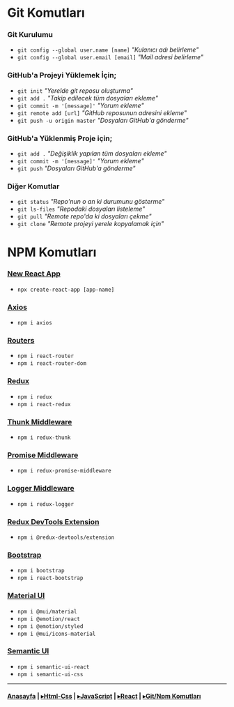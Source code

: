# Git Komutları

### Git Kurulumu

* `git config --global user.name [name]` *"Kulanıcı adı belirleme"*
* `git config --global user.email [email]` *"Mail adresi belirleme"*

### GitHub'a Projeyi Yüklemek İçin;

* `git init` *"Yerelde git reposu oluşturma"*
* `git add .` *"Takip edilecek tüm dosyaları ekleme"*
* `git commit -m '[message]'` *"Yorum ekleme"*
* `git remote add [url]` *"GitHub reposunun adresini ekleme"*
* `git push -u origin master` *"Dosyaları GitHub'a gönderme"*

### GitHub'a Yüklenmiş Proje için;

* `git add .` *"Değişiklik yapılan tüm dosyaları ekleme"*
* `git commit -m '[message]'` *"Yorum ekleme"*
* `git push` *"Dosyaları GitHub'a gönderme"*

### Diğer Komutlar

* `git status` *"Repo'nun o an ki durumunu gösterme"*
* `git ls-files` *"Repodaki dosyaları listeleme"*
* `git pull` *"Remote repo'da ki dosyaları çekme"*
* `git clone` *"Remote projeyi yerele kopyalamak için"*

# NPM Komutları

### [New React App]()

* `npx create-react-app [app-name]`

### [Axios](https://www.npmjs.com/package/axios)

* `npm i axios`

### [Routers](https://www.npmjs.com/package/react-router)

* `npm i react-router`
* `npm i react-router-dom`

### [Redux](https://www.npmjs.com/package/redux)

* `npm i redux`
* `npm i react-redux`

### [Thunk Middleware](https://www.npmjs.com/package/redux-thunk)

* `npm i redux-thunk`

### [Promise Middleware](https://www.npmjs.com/package/redux-promise-middleware)

* `npm i redux-promise-middleware`

### [Logger Middleware](https://www.npmjs.com/package/redux-logger)

* `npm i redux-logger`

### [Redux DevTools Extension](https://www.npmjs.com/package/@redux-devtools/extension)

* `npm i @redux-devtools/extension`

### [Bootstrap](https://www.npmjs.com/package/bootstrap)

* `npm i bootstrap`
* `npm i react-bootstrap`

### [Material UI](https://www.npmjs.com/package/@mui/material)

* `npm i @mui/material`
* `npm i @emotion/react`
* `npm i @emotion/styled`
* `npm i @mui/icons-material`

### [Semantic UI](https://www.npmjs.com/package/semantic-ui-react)

* `npm i semantic-ui-react`
* `npm i semantic-ui-css`

---

#### [Anasayfa](./readme.md) | [▸Html-Css](./html-css.md) | [▸JavaScript](./javascript.md) | [▸React](./react.md) | [▸Git/Npm Komutları](./shortcut.md)
